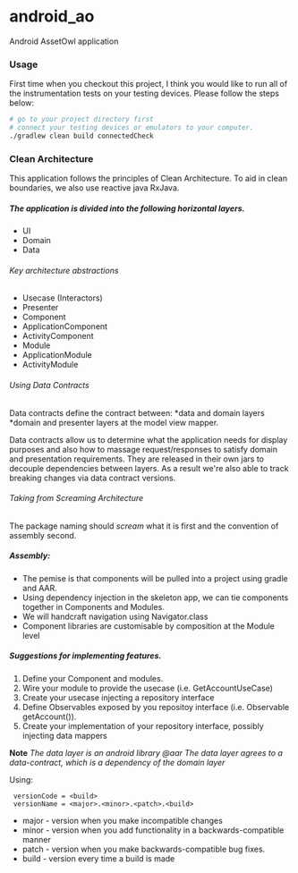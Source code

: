 # android_ao
Android AssetOwl application

### Usage
First time when you checkout this project, I think you would like to run all of the instrumentation tests on your testing devices. Please follow the steps below:
```bash
# go to your project directory first
# connect your testing devices or emulators to your computer.
./gradlew clean build connectedCheck
```

### Clean Architecture
This application follows the principles of Clean Architecture. To aid in clean boundaries, we also use reactive java RxJava.

##### The application is divided into the following horizontal layers.
* UI
* Domain
* Data


###### Key architecture abstractions
* Usecase (Interactors)
* Presenter
* Component
* ApplicationComponent
* ActivityComponent
* Module
* ApplicationModule
* ActivityModule

###### Using Data Contracts
Data contracts define the contract between:
*data and domain layers
*domain and presenter layers at the model view mapper.

Data contracts allow us to determine what the application needs for display purposes and also how to massage request/responses to satisfy domain and presentation requirements.
They are released in their own jars to decouple dependencies between layers. As a result we're also able to track breaking changes via data contract versions.

###### Taking from Screaming Architecture
The package naming should *scream* what it is first and the convention of assembly second.

##### Assembly:
* The pemise is that components will be pulled into a project using gradle and AAR.
* Using dependency injection in the skeleton app, we can tie components together in Components and Modules.
* We will handcraft navigation using Navigator.class
* Component libraries are customisable by composition at the Module level


##### Suggestions for implementing features.

1. Define your Component and modules.
2. Wire your module to provide the usecase (i.e. GetAccountUseCase)
3. Create your usecase injecting a repository interface
4. Define Observables exposed by you repositoy interface (i.e. Observable<Account> getAccount()).
5. Create your implementation of your repository interface, possibly injecting data mappers

**Note**
*The data layer is an android library @aar*
*The data layer agrees to a data-contract, which is a dependency of the domain layer*


Using:
```
 versionCode = <build>
 versionName = <major>.<minor>.<patch>.<build>
```

 * major - version when you make incompatible changes
 * minor - version when you add functionality in a backwards-compatible manner
 * patch - version when you make backwards-compatible bug fixes.
 * build - version every time a build is made

